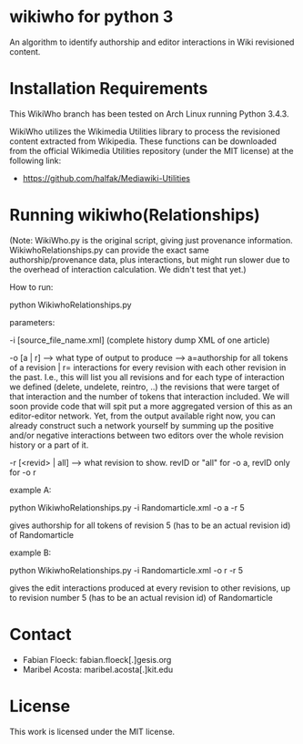 wikiwho for python 3
=======
An algorithm to identify authorship and editor interactions in Wiki revisioned content.

Installation Requirements
========================
This WikiWho branch has been tested on Arch Linux running Python 3.4.3.

WikiWho utilizes the Wikimedia Utilities library to process the revisioned content extracted from Wikipedia.
These functions can be downloaded from the official Wikimedia Utilities repository (under the MIT license) at the
following link:
* https://github.com/halfak/Mediawiki-Utilities

Running wikiwho(Relationships)
===============
(Note: WikiWho.py is the original script, giving just provenance information. WikiwhoRelationships.py can provide the exact same authorship/provenance data, plus interactions, but might run slower due to the overhead of interaction calculation. We didn't test that yet.)

How to run:

python WikiwhoRelationships.py

parameters:

-i \[source_file_name.xml\] (complete history dump XML of one article)

-o [a | r] --> what type of output to produce --> a=authorship for all tokens of a revision | r= interactions for every revision with each other revision in the past. I.e., this will list you all revisions and for each type of interaction we defined (delete, undelete, reintro, ..) the revisions that were target of that interaction and the number of tokens that interaction included. We will soon provide code that will spit put a more aggregated version of this as an editor-editor network. Yet, from the output available right now, you can already construct such a network yourself by summing up the positive and/or negative interactions between two editors over the whole revision history or a part of it.

-r [\<revid\> | all] --> what revision to show. revID or "all" for -o a, revID only for -o r


example A:

python WikiwhoRelationships.py -i Randomarticle.xml -o a -r 5

gives authorship for all tokens of revision 5 (has to be an actual revision id) of Randomarticle

example B:

python WikiwhoRelationships.py -i Randomarticle.xml -o r -r 5

gives the edit interactions produced at every revision to other revisions, up to revision number 5 (has to be an actual revision id) of Randomarticle


Contact
=======
* Fabian Floeck: fabian.floeck[.]gesis.org
* Maribel Acosta: maribel.acosta[.]kit.edu


License
=======
This work is licensed under the MIT license.

